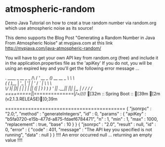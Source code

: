 # atmospheric-random
Demo Java Tutorial on how to creat a true random number via random.org which use atmospheric noise as its source!

This demo supports the Blog Post "Generating a Random Number in Java From Atmospheric Noise" at mvpjava.com at this link http://mvpjava.com/java-atmospheric-random/

You will have to get your own API key from random.org (free) and include it in the application.properties file as the 'apiKey'
If you do not, you will be using an expired key and you'll get the following error message ...

  .   ____          _            __ _ _
 /\\ / ___'_ __ _ _(_)_ __  __ _ \ \ \ \
( ( )\___ | '_ | '_| | '_ \/ _` | \ \ \ \
 \\/  ___)| |_)| | | | | || (_| |  ) ) ) )
  '  |____| .__|_| |_|_| |_\__, | / / / /
 =========|_|==============|___/=/_/_/_/
[32m :: Spring Boot :: [39m      [2m (v2.1.3.RELEASE)[0;39m

==========================================
{
  "jsonrpc" : "2.0;",
  "method" : "generateIntegers",
  "id" : 0,
  "params" : {
    "apiKey" : "b5fa0720-e15b-477d-a875-fdaef6784471",
    "n" : 1,
    "min" : 1,
    "max" : 1000,
    "replacement" : true,
    "base" : 10
  }
}
{
  "jsonrpc" : "2.0",
  "result" : null,
  "id" : 0,
  "error" : {
    "code" : 401,
    "message" : "The API key you specified is not running",
    "data" : null
  }
}
!!!! An error occurred null ... returning an empty value !!!!
